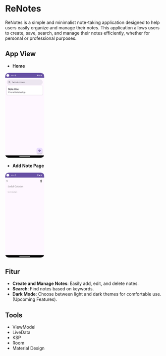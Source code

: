 # ReNotes
ReNotes is a simple and minimalist note-taking application designed to help users easily organize and manage their notes. This application allows users to create, save, search, and manage their notes efficiently, whether for personal or professional purposes.

## App View
- **Home**
<img src="SS_Home.png" alt="Tampilan Aplikasi" width="25%" height="25%">

- **Add Note Page**
<img src="SS_Detail.png" alt="Tampilan Aplikasi" width="25%" height="25%">

## Fitur
- **Create and Manage Notes**: Easily add, edit, and delete notes.
- **Search**: Find notes based on keywords.
- **Dark Mode**: Choose between light and dark themes for comfortable use. (Upcoming Features).

## Tools
- ViewModel
- LiveData
- KSP
- Room
- Material Design

